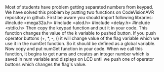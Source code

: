 Most of students have problem getting separated numbers from keypad.
We have solved this problem by putting two functions on CodeVisionAVR repository in github.
First be aware you should import following libraries:
    #include <mega32a.h>
    #include <alcd.h>
    #include <delay.h>
    #include <stdio.h>
Then copy the keypad function and put it in your code.
This function changes the value of the k variable to pushed button.
If you push operator buttons (+, *, -, /) it will change value of the flag variable which we use it in the numGet function. 
So it should be defined as a global variable.
Now copy and put numGet function in your code. When we call this function, it begins to get nums and creates an integer number which is saved in num variable and displays on LCD until we push one of operator buttons which changes the flag's value.

